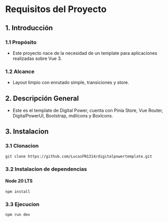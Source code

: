 # Requisitos del Proyecto

## 1. Introducción

### 1.1 Propósito
- Este proyecto nace de la necesidad de un template para aplicaciones realizadas sobre Vue 3.

### 1.2 Alcance
- Layout limpio con enrutado simple, transiciones y store.

## 2. Descripción General
- Este es el template de Digital Power, cuenta con Pinia Store, Vue Router, DigitalPowerUI, Bootstrap, mdiIcons y BoxIcons.

## 3. Instalacion

### 3.1 Clonacion
```
git clone https://github.com/LucasFN1314/digitalpowertemplate.git
```

### 3.2 Instalacion de dependencias
#### Node 20 LTS
```
npm install
```

### 3.3 Ejecucion
```
npm run dev
```